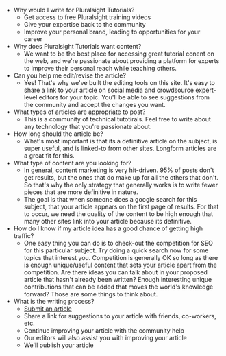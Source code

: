 - Why would I write for Pluralsight Tutorials?
    - Get access to free Pluralsight training videos
    - Give your expertise back to the community
    - Improve your personal brand, leading to opportunities for your career
- Why does Pluralsight Tutorials want content?
    - We want to be the best place for accessing great tutorial conent on the web, and we're passionate about providing a platform for experts to improve their personal reach while teaching others.
- Can you help me edit/revise the article?
    - Yes! That's why we've built the editing tools on this site. It's easy to share a link to your article on social media and crowdsource expert-level editors for your topic.  You'll be able to see suggestions from the community and accept the changes you want.
- What types of articles are appropriate to post?
    - This is a community of technical tutotirals.  Feel free to write about any technology that you're passionate about.
- How long should the article be?
    - What's most important is that its a definitive article on the subject, is
      super useful, and is linked-to from other sites.  Longform articles are a
      great fit for this.
- What type of content are you looking for?
    - In general, content marketing is very hit-driven.  95% of posts don't get
      results, but the ones that do make up for all the others that don't.  So
      that's why the only strategy that generally works is to write fewer
      pieces that are more definitive in nature.
    - The goal is that when someone does a google search for this subject, that
      your article appears on the first page of results.  For that to occur, we
      need the quality of the content to be high enough that many other sites
      link into your article because its definitive.
- How do I know if my article idea has a good chance of getting high traffic?
    - One easy thing you can do is to check-out the competition for SEO for
      this particular subject.  Try doing a quick search now for some topics
      that interest you.  Competition is generally OK so long as there is
      enough unique/useful content that sets your article apart from the
      competition.  Are there ideas you can talk about in your proposed article
      that hasn't already been written?  Enough interesting unique
      contributions that can be added that moves the world's knowledge forward?
      Those are some things to think about.
- What is the writing process?
    - [Submit an article](/write/)
    - Share a link for suggestions to your article with friends, co-workers, etc.
    - Continue improving your article with the community help
    - Our editors will also assist you with improving your article
    - We'll publish your article
